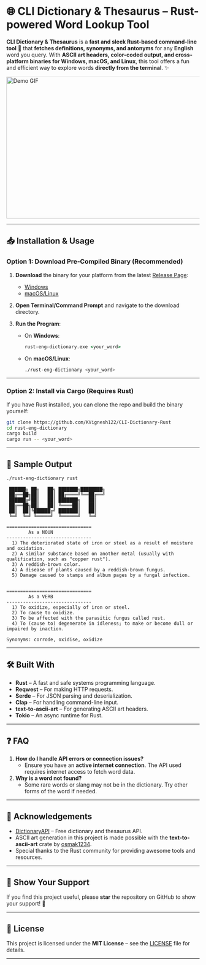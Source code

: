 # 🌐 CLI Dictionary & Thesaurus – Rust-powered Word Lookup Tool

**CLI Dictionary & Thesaurus** is a **fast and sleek Rust-based command-line tool** 🚀 that **fetches definitions, synonyms, and antonyms** for any **English** word you query. With **ASCII art headers, color-coded output, and cross-platform binaries for Windows, macOS, and Linux**, this tool offers a fun and efficient way to explore words **directly from the terminal**. ✨

<img src="https://github.com/user-attachments/assets/22edd3e4-e235-43be-8a3d-f5fd34104da1" alt="Demo GIF" width="510" height="370"/>

---

## 📥 Installation & Usage

### **Option 1: Download Pre-Compiled Binary (Recommended)**

1. **Download** the binary for your platform from the latest [Release Page](https://github.com/your-username/rust-eng-dictionary/releases):

   - [Windows](https://github.com/KVignesh122/CLI-Dictionary-Rust/releases/download/v1.0.1/rust-eng-dictionary.exe)
   - [macOS/Linux](https://github.com/KVignesh122/CLI-Dictionary-Rust/releases/download/v1.0.0/rust-eng-dictionary)
2. **Open Terminal/Command Prompt** and navigate to the download directory.
3. **Run the Program**:

   - On **Windows**:
     ```cmd
     rust-eng-dictionary.exe <your_word>
     ```
   - On **macOS/Linux**:
     ```bash
     ./rust-eng-dictionary <your_word>
     ```

---

### **Option 2: Install via Cargo (Requires Rust)**

If you have Rust installed, you can clone the repo and build the binary yourself:

```bash
git clone https://github.com/KVignesh122/CLI-Dictionary-Rust
cd rust-eng-dictionary
cargo build
cargo run -- <your_word>
```

---

## 🎨 Sample Output

```bash
./rust-eng-dictionary rust
```

```
 ██████╗ ██╗   ██╗ ███████╗████████╗
 ██╔══██╗██║   ██║ ██╔════╝╚══██╔══╝
 ██████╔╝██║   ██║ ███████╗   ██║   
 ██╔══██╗██║   ██║ ╚════██║   ██║   
 ██║  ██║╚██████╔╝ ███████║   ██║   
 ╚═╝  ╚═╝ ╚═════╝  ╚══════╝   ╚═╝   

===============================
        As a NOUN
-------------------------------
  1) The deteriorated state of iron or steel as a result of moisture and oxidation.
  2) A similar substance based on another metal (usually with qualification, such as "copper rust").
  3) A reddish-brown color.
  4) A disease of plants caused by a reddish-brown fungus.
  5) Damage caused to stamps and album pages by a fungal infection.


===============================
        As a VERB
-------------------------------
  1) To oxidize, especially of iron or steel.
  2) To cause to oxidize.
  3) To be affected with the parasitic fungus called rust.
  4) To (cause to) degenerate in idleness; to make or become dull or impaired by inaction.

Synonyms: corrode, oxidise, oxidize
```

---

## 🛠️ Built With

- **Rust** – A fast and safe systems programming language.
- **Reqwest** – For making HTTP requests.
- **Serde** – For JSON parsing and deserialization.
- **Clap** – For handling command-line input.
- **text-to-ascii-art** – For generating ASCII art headers.
- **Tokio** – An async runtime for Rust.

---

## ❓ FAQ

1. **How do I handle API errors or connection issues?**
   - Ensure you have an **active internet connection**. The API used requires internet access to fetch word data.
2. **Why is a word not found?**
   - Some rare words or slang may not be in the dictionary. Try other forms of the word if needed.

---

## 🙌 Acknowledgements

- [DictionaryAPI](https://dictionaryapi.dev/) – Free dictionary and thesaurus API.
- ASCII art generation in this project is made possible with the **text-to-ascii-art** crate by [osmak1234](https://github.com/osmak1234/text-to-ascii-art).
- Special thanks to the Rust community for providing awesome tools and resources.

---

## 🌟 Show Your Support

If you find this project useful, please **star** the repository on GitHub to show your support! 🚀

---

## 📄 License

This project is licensed under the **MIT License** – see the [LICENSE](LICENSE) file for details.

---
